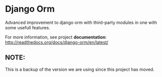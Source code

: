 Django Orm
==========

Advanced improvement to django orm with third-party modules in one with some usefull features.

For more information, see project **documentation**: http://readthedocs.org/docs/django-orm/en/latest/

## NOTE:
This is a backup of the version we are using since this project has moved.

